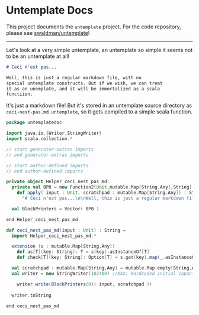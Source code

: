 
# Untemplate Docs

This project documents the `untemplate` project. For the code repository, please see [swaldman/untemplate](https://github.com/swaldman/untemplate)!

---

Let's look at a very simple untemplate, an untemplate so simple it seems not to be an untemplate at all!

```markdown
# Ceci n'est pas...

Well, this is just a regular markdown file, with no
special untemplate constructs. But if we wish, we can treat
it as an unemplate, and it will be immortalized as a scala
functiion.
```
It's just a markdown file! But it's stored in an untemplate source directory as `ceci-nest-pas.md.untemplate`, so it gets
compiled to a simple scala function.

```scala
package untemplatedoc

import java.io.{Writer,StringWriter}
import scala.collection.*

// start generator-extras imports
// end generator-extras imports

// start author-defined imports
// end author-defined imports

private object Helper_ceci_nest_pas_md:
  private val BP0 = new Function2[Unit,mutable.Map[String,Any],String]:
    def apply( input : Unit, scratchpad : mutable.Map[String,Any]) : String =
      "# Ceci n'est pas...\n\nWell, this is just a regular markdown file, with no\nspecial untemplate constructs. But if we wish, we can treat\nit as an unemplate, and it will be immortalized as a scala\nfunctiion.\n\n"

  val BlockPrinters = Vector( BP0 )

end Helper_ceci_nest_pas_md

def ceci_nest_pas_md(input : Unit) : String =
  import Helper_ceci_nest_pas_md.*

  extension (s : mutable.Map[String,Any])
    def as[T](key: String): T = s(key).asInstanceOf[T]
    def check[T](key: String): Option[T] = s.get(key).map(_.asInstanceOf[T])

  val scratchpad : mutable.Map[String,Any] = mutable.Map.empty[String,Any]
  val writer = new StringWriter(102400) //XXX: Hardcoded initial capacity

    writer.write(BlockPrinters(0)( input, scratchpad ))
    
  writer.toString
  
end ceci_nest_pas_md
```
